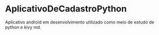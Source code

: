 # AplicativoDeCadastroPython
Aplicativo android em desenvolvimento utilizado como meio de estudo de python e kivy md.
